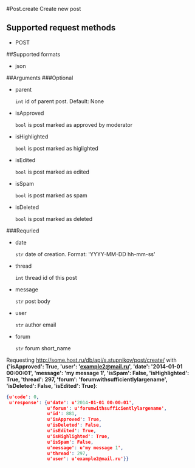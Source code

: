 #Post.create
Create new post

## Supported request methods 
* POST

##Supported formats
* json

##Arguments
###Optional
* parent

   ```int``` id of parent post. Default: None
* isApproved

   ```bool``` is post marked as approved by moderator
* isHighlighted

   ```bool``` is post marked as higlighted
* isEdited

   ```bool``` is post marked as edited
* isSpam

   ```bool``` is post marked as spam
* isDeleted

   ```bool``` is post marked as deleted


###Requried
* date

   ```str``` date of creation. Format: 'YYYY-MM-DD hh-mm-ss'
* thread

   ```int``` thread id of this post
* message

   ```str``` post body
* user

   ```str``` author email
* forum

   ```str``` forum short_name


Requesting http://some.host.ru/db/api/s.stupnikov/post/create/ with **{'isApproved': True, 'user': 'example2@mail.ru', 'date': '2014-01-01 00:00:01', 'message': 'my message 1', 'isSpam': False, 'isHighlighted': True, 'thread': 297, 'forum': 'forumwithsufficientlylargename', 'isDeleted': False, 'isEdited': True}**:
```json
{u'code': 0,
 u'response': {u'date': u'2014-01-01 00:00:01',
               u'forum': u'forumwithsufficientlylargename',
               u'id': 881,
               u'isApproved': True,
               u'isDeleted': False,
               u'isEdited': True,
               u'isHighlighted': True,
               u'isSpam': False,
               u'message': u'my message 1',
               u'thread': 297,
               u'user': u'example2@mail.ru'}}
```
